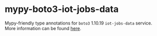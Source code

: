 # mypy-boto3-iot-jobs-data

Mypy-friendly type annotations for `boto3` 1.10.19 `iot-jobs-data` service.
More information can be found [here](https://github.com/vemel/mypy_boto3).